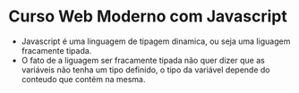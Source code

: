 # Curso Web Moderno com Javascript

 - Javascript é uma linguagem de tipagem dinamica, ou seja uma liguagem fracamente tipada.
 - O fato de a liguagem ser fracamente tipada não quer dizer que as variáveis não tenha um tipo definido, o tipo da variável depende do conteudo que contém na mesma.
